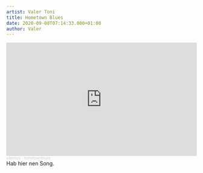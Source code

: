 ```yaml
---
artist: Valer Toni
title: Hometown Blues
date: 2020-09-08T07:14:33.000+01:00
author: Valer
---
```

<div class="soundcloud-container ">

<iframe width="100%" height="300" scrolling="no" frameborder="no" allow="autoplay" src="https://w.soundcloud.com/player/?url=https%3A//api.soundcloud.com/tracks/888215104&color=%23ff5500&auto_play=false&hide_related=false&show_comments=true&show_user=true&show_reposts=false&show_teaser=true&visual=true"></iframe><div style="font-size: 10px; color: #cccccc;line-break: anywhere;word-break: normal;overflow: hidden;white-space: nowrap;text-overflow: ellipsis; font-family: Interstate,Lucida Grande,Lucida Sans Unicode,Lucida Sans,Garuda,Verdana,Tahoma,sans-serif;font-weight: 100;"><a href="https://soundcloud.com/user-985216227" title="valertoni" target="_blank" style="color: #cccccc; text-decoration: none;">valertoni</a> · <a href="https://soundcloud.com/user-985216227/hometownblues" title="hometownblues" target="_blank" style="color: #cccccc; text-decoration: none;">hometownblues</a></div>
</div>

<div class="post-content-message">
Hab hier nen Song.
</div>
